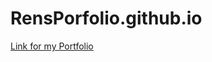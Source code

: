 # RensPorfolio.github.io
[Link for my Portfolio](https://iskren201.github.io/RensPorfolio.github.io/)
